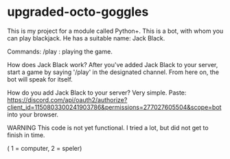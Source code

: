 # upgraded-octo-goggles
This is my project for a module called Python+.
This is a bot, with whom you can play blackjack. He has a suitable name: Jack Black. 

Commands:
/play : playing the game.

How does Jack Black work?
After you've added Jack Black to your server, start a game by saying '/play' in the designated channel. From here on,
the bot will speak for itself. 

How do you add Jack Black to your server?
Very simple. Paste:
https://discord.com/api/oauth2/authorize?client_id=1150803300241903786&permissions=277027605504&scope=bot
into your browser.

WARNING
This code is not yet functional. I tried a lot, but did not get to finish in time.

( 1 = computer, 2 = speler)